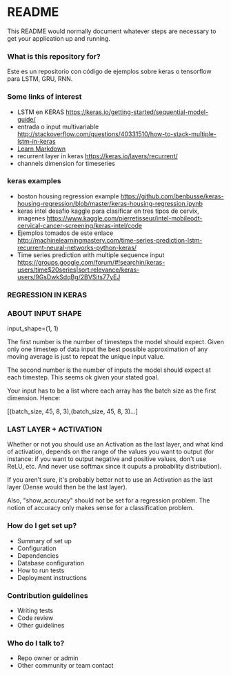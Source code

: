 # README #

This README would normally document whatever steps are necessary to get your application up and running.

### What is this repository for? ###

Este es un repositorio con código de ejemplos sobre keras o tensorflow para LSTM, GRU, RNN.

### Some links of interest ###

* LSTM en KERAS https://keras.io/getting-started/sequential-model-guide/
* entrada o input multivariable http://stackoverflow.com/questions/40331510/how-to-stack-multiple-lstm-in-keras
* [Learn Markdown](https://bitbucket.org/tutorials/markdowndemo)
* recurrent layer in keras https://keras.io/layers/recurrent/
* channels dimension for timeseries
### keras examples ###

* boston housing regression example https://github.com/benbusse/keras-housing-regression/blob/master/keras-housing-regression.ipynb
* keras intel desafio kaggle para clasificar en tres tipos de cervix, imagenes https://www.kaggle.com/pierretisseur/intel-mobileodt-cervical-cancer-screening/keras-intel/code
* Ejemplos tomados de este enlace http://machinelearningmastery.com/time-series-prediction-lstm-recurrent-neural-networks-python-keras/
* Time series prediction with multiple sequence input https://groups.google.com/forum/#!searchin/keras-users/time$20series|sort:relevance/keras-users/9GsDwkSdqBg/2BVSits77yEJ

### REGRESSION IN KERAS ###

### ABOUT INPUT SHAPE ###

input_shape=(1, 1)

The first number is the number of timesteps the model should expect. Given only one timestep of data input the best possible approximation of any moving average is just to repeat the unique input value.

The second number is the number of inputs the model should expect at each timestep. This seems ok given your stated goal.

Your input has to be a list where each array has the batch size as the first dimension. Hence:

[(batch_size, 45, 8, 3),(batch_size, 45, 8, 3)...] 

### LAST LAYER + ACTIVATION ###

Whether or not you should use an Activation as the last layer, and what kind of activation, depends on the range of the values you want to output (for instance: if you want to output negative and positive values, don't use ReLU, etc. And never use softmax since it ouputs a probability distribution). 

If you aren't sure, it's probably better not to use an Activation as the last layer (Dense would then be the last layer).

Also, "show_accuracy" should not be set for a regression problem. The notion of accuracy only makes sense for a classification problem.

### How do I get set up? ###

* Summary of set up
* Configuration
* Dependencies
* Database configuration
* How to run tests
* Deployment instructions

### Contribution guidelines ###

* Writing tests
* Code review
* Other guidelines

### Who do I talk to? ###

* Repo owner or admin
* Other community or team contact
